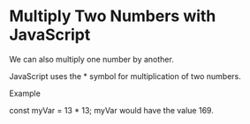 # Multiply Two Numbers with JavaScript

We can also multiply one number by another.

JavaScript uses the \* symbol for multiplication of two numbers.

Example

const myVar = 13 \* 13;
myVar would have the value 169.